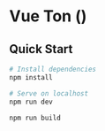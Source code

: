 # Vue Ton ()

## Quick Start

```bash
# Install dependencies
npm install

# Serve on localhost
npm run dev

npm run build
```
